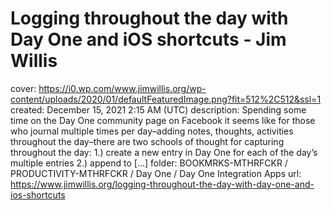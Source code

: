 # Logging throughout the day with Day One and iOS shortcuts - Jim Willis

cover: https://i0.wp.com/www.jimwillis.org/wp-content/uploads/2020/01/defaultFeaturedImage.png?fit=512%2C512&ssl=1
created: December 15, 2021 2:15 AM (UTC)
description: Spending some time on the Day One community page on Facebook it seems like for those who journal multiple times per day–adding notes, thoughts, activities throughout the day–there are two schools of thought for capturing throughout the day: 1.) create a new entry in Day One for each of the day’s multiple entries 2.) append to […]
folder: BOOKMRKS-MTHRFCKR / PRODUCTIVITY-MTHRFCKR / Day One / Day One Integration Apps
url: https://www.jimwillis.org/logging-throughout-the-day-with-day-one-and-ios-shortcuts